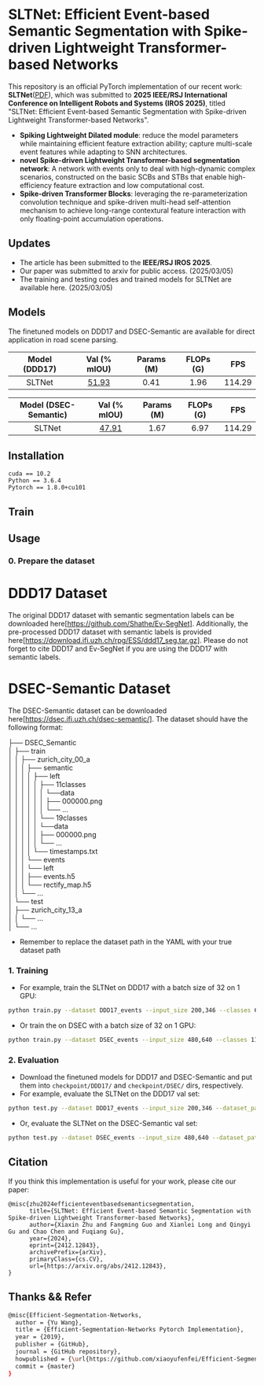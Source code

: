 # SLTNet: Efficient Event-based Semantic Segmentation with Spike-driven Lightweight Transformer-based Networks

This repository is an official PyTorch implementation of our recent work: **SLTNet**([PDF](https://arxiv.org/pdf/2412.12843)), which was submitted to **2025 IEEE/RSJ International Conference on Intelligent Robots and Systems (IROS 2025)**, titled "SLTNet: Efficient Event-based Semantic Segmentation with Spike-driven Lightweight Transformer-based Networks".

* **Spiking Lightweight Dilated module**:  reduce the model parameters while maintaining efficient feature extraction ability; capture multi-scale event features while adapting to SNN architectures.
* **novel Spike-driven Lightweight Transformer-based segmentation network**: A network with events only to deal with high-dynamic complex scenarios, constructed on the basic SCBs and STBs that enable high-efficiency feature extraction and low computational cost.
* **Spike-driven Transformer Blocks**: leveraging the re-parameterization convolution technique and spike-driven multi-head self-attention mechanism to achieve long-range contextural feature interaction with only floating-point accumulation operations.

## Updates
   - The article has been submitted to the **IEEE/RSJ IROS 2025**.
   - Our paper was submitted to arxiv for public access. (2025/03/05)
   - The training and testing codes and trained models for SLTNet are available here. (2025/03/05)


## Models
The finetuned models on DDD17 and DSEC-Semantic are available for direct application in road scene parsing.

| Model (DDD17) | Val (% mIOU) | Params (M) | FLOPs (G) | FPS |
|:-:|:-:|:-:|:-:|:-:|
| SLTNet | [51.93](https://drive.google.com/file/d/1gsZ-ykM9-jMwf9UE7Adj4eLRhiaw98Fy/view?usp=drive_link) | 0.41 | 1.96 | 114.29 |

| Model (DSEC-Semantic) | Val (% mIOU) | Params (M) | FLOPs (G) | FPS |
|:-:|:-:|:-:|:-:|:-:|
| SLTNet| [47.91](https://drive.google.com/file/d/1o5FPX1ACfRNL7WNKEkPlAhBnaUnPpKWp/view?usp=drive_link)| 1.67 | 6.97 | 114.29 |


## Installation

```
cuda == 10.2
Python == 3.6.4
Pytorch == 1.8.0+cu101
```

## Train

## Usage

### 0. Prepare the dataset
# DDD17 Dataset
The original DDD17 dataset with semantic segmentation labels can be downloaded here[https://github.com/Shathe/Ev-SegNet]. Additionally, the pre-processed DDD17 dataset with semantic labels is provided here[https://download.ifi.uzh.ch/rpg/ESS/ddd17_seg.tar.gz]. Please do not forget to cite DDD17 and Ev-SegNet if you are using the DDD17 with semantic labels.

# DSEC-Semantic Dataset
The DSEC-Semantic dataset can be downloaded here[https://dsec.ifi.uzh.ch/dsec-semantic/]. The dataset should have the following format:

├── DSEC_Semantic                 
│   ├── train                 
│   │   ├── zurich_city_00_a   
│   │   │   ├── semantic  
│   │   │   │   ├── left  
│   │   │   │   │   ├── 11classes  
│   │   │   │   │   │   └──data  
│   │   │   │   │   │       ├── 000000.png  
│   │   │   │   │   │       └── ...  
│   │   │   │   │   └── 19classes  
│   │   │   │   │       └──data  
│   │   │   │   │           ├── 000000.png  
│   │   │   │   │           └── ...  
│   │   │   │   └── timestamps.txt  
│   │   │   └── events    
│   │   │       └── left  
│   │   │           ├── events.h5  
│   │   │           └── rectify_map.h5  
│   │   └── ...  
│   └── test  
│       ├── zurich_city_13_a  
│       │   └── ...  
│       └── ... 

* Remember to replace the dataset path in the YAML with your true dataset path


### 1. Training
* For example, train the SLTNet on DDD17 with a batch size of 32 on 1 GPU:
````bash
python train.py --dataset DDD17_events --input_size 200,346 --classes 6 --dataset_path your_path
````
* Or train the  on DSEC with a batch size of 32 on 1 GPU:
````bash
python train.py --dataset DSEC_events --input_size 480,640 --classes 11 --dataset_path your_path
````


### 2. Evaluation

* Download the finetuned models for DDD17 and DSEC-Semantic and put them into `checkpoint/DDD17/` and `checkpoint/DSEC/` dirs, respectively.
* For example, evaluate the SLTNet on the DDD17 val set:
````bash
python test.py --dataset DDD17_events --input_size 200,346 --dataset_path your_path --checkpoint ./pretrained_models/DDD17/SLTNet_DDD17_Test.pth
````
* Or, evaluate the SLTNet on the DSEC-Semantic val set:
````bash
python test.py --dataset DSEC_events --input_size 480,640 --dataset_path your_path --checkpoint ./pretrained_models/DSEC/SLTNet_DSEC_Test.pth
````


## Citation

If you think this implementation is useful for your work, please cite our paper:
```
@misc{zhu2024efficienteventbasedsemanticsegmentation,
      title={SLTNet: Efficient Event-based Semantic Segmentation with Spike-driven Lightweight Transformer-based Networks}, 
      author={Xiaxin Zhu and Fangming Guo and Xianlei Long and Qingyi Gu and Chao Chen and Fuqiang Gu},
      year={2024},
      eprint={2412.12843},
      archivePrefix={arXiv},
      primaryClass={cs.CV},
      url={https://arxiv.org/abs/2412.12843}, 
}
```

## Thanks && Refer

```bash
@misc{Efficient-Segmentation-Networks,
  author = {Yu Wang},
  title = {Efficient-Segmentation-Networks Pytorch Implementation},
  year = {2019},
  publisher = {GitHub},
  journal = {GitHub repository},
  howpublished = {\url{https://github.com/xiaoyufenfei/Efficient-Segmentation-Networks}},
  commit = {master}
}
```

